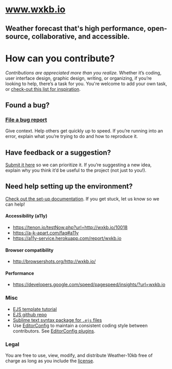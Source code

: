 # www.wxkb.io
## **Weather forecast** that's high performance, open-source, collaborative, and accessible.

# How can you contribute?
*Contributions are appreciated more than you realize.*
Whether it’s coding, user interface design, graphic design, writing, or organizing, if you’re looking to help, there’s a task for you.
You're welcome to add your own task, or [check-out this list for inspiration](https://opensource.guide/how-to-contribute/#do-you-like-planning-events).

## Found a bug?
### [File a bug report](https://github.com/JulianNorton/weather-10kb/issues/new)
Give context. Help others get quickly up to speed. If you’re running into an error, explain what you’re trying to do and how to reproduce it. 

## Have feedback or a suggestion?
[Submit it here](https://github.com/JulianNorton/weather-10kb/issues) so we can prioritize it.
If you’re suggesting a new idea, explain why you think it’d be useful to the project (not just to you!).

## Need help setting up the environment?
[Check out the set-up documentation](https://github.com/JulianNorton/weather-10kb/wiki/Setting-up-the-Weather-10kb-environment). If you get stuck, let us know so we can help!

#### Accessibility (a11y)
  * https://tenon.io/testNow.php?url=http://wxkb.io/10018
  * https://a-k-apart.com/faq#a11y
  * https://a11y-service.herokuapp.com/report/wxkb.io
  
#### Browser compatibility
  * http://browsershots.org/http://wxkb.io/
  
#### Performance
  * https://developers.google.com/speed/pagespeed/insights/?url=wxkb.io


### Misc
* [EJS template tutorial](http://www.embeddedjs.com/getting_started.html#create_template)
* [EJS github repo](https://github.com/mde/ejs)
* [Sublime text syntax package for `.ejs` files](https://packagecontrol.io/packages/EJS%202)
* Use [EditorConfig](http://editorconfig.org/) to maintain a consistent coding style between contributors. See [EditorConfig plugins](http://editorconfig.org/#download).

### Legal
You are free to use, view, modify, and distribute Weather-10kb free of charge as long as you include the [license](https://github.com/JulianNorton/weather-10kb/blob/development/LICENSE.md).
